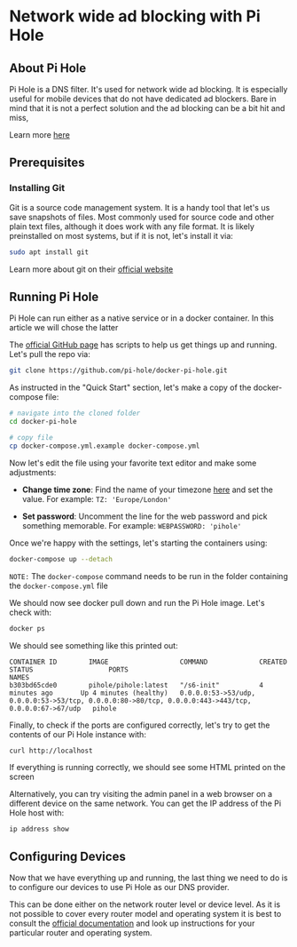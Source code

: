 # Network wide ad blocking with Pi Hole

## __About Pi Hole__

Pi Hole is a DNS filter. It's used for network wide ad blocking. It is especially useful for mobile devices that do not have dedicated ad blockers. Bare in mind that it is not a perfect solution and the ad blocking can be a bit hit and miss,

Learn more [here](https://pi-hole.net)

## __Prerequisites__

### __Installing Git__

Git is a source code management system. It is a handy tool that let's us save snapshots of files. Most commonly used for source code and other plain text files, although it does work with any file format. It is likely preinstalled on most systems, but if it is not, let's install it via:

``` sh
sudo apt install git
```

Learn more about git on their [official website](https://git-scm.com)

## __Running Pi Hole__

Pi Hole can run either as a native service or in a docker container. In this article we will chose the latter

The [official GitHub page](https://github.com/pi-hole/docker-pi-hole) has scripts to help us get things up and running. Let's pull the repo via:

``` sh
git clone https://github.com/pi-hole/docker-pi-hole.git
```

As instructed in the "Quick Start" section, let's make a copy of the docker-compose file:

``` sh
# navigate into the cloned folder
cd docker-pi-hole

# copy file
cp docker-compose.yml.example docker-compose.yml
```

Now let's edit the file using your favorite text editor and make some adjustments:

* __Change time zone__: Find the name of your timezone [here](https://en.wikipedia.org/wiki/List_of_tz_database_time_zones) and set the value. For example: `TZ: 'Europe/London'`

* __Set password__: Uncomment the line for the web password and pick something memorable. For example: `WEBPASSWORD: 'pihole'`

Once we're happy with the settings, let's starting the containers using:

``` sh
docker-compose up --detach
```

`NOTE:` The `docker-compose` command needs to be run in the folder containing the `docker-compose.yml` file

We should now see docker pull down and run the Pi Hole image. Let's check with:

``` sh
docker ps
```

We should see something like this printed out:

```
CONTAINER ID        IMAGE                  COMMAND             CREATED             STATUS                   PORTS                                                                                                  NAMES
b303bd65cde0        pihole/pihole:latest   "/s6-init"          4 minutes ago       Up 4 minutes (healthy)   0.0.0.0:53->53/udp, 0.0.0.0:53->53/tcp, 0.0.0.0:80->80/tcp, 0.0.0.0:443->443/tcp, 0.0.0.0:67->67/udp   pihole
```

Finally, to check if the ports are configured correctly, let's try to get the contents of our Pi Hole instance with:

```
curl http://localhost
```

If everything is running correctly, we should see some HTML printed on the screen

Alternatively, you can try visiting the admin panel in a web browser on a different device on the same network. You can get the IP address of the Pi Hole host with:

``` sh
ip address show
```

## __Configuring Devices__

Now that we have everything up and running, the last thing we need to do is to configure our devices to use Pi Hole as our DNS provider.

This can be done either on the network router level or device level. As it is not possible to cover every router model and operating system it is best to consult the [official documentation](https://docs.pi-hole.net/main/post-install/) and look up instructions for your particular router and operating system.
